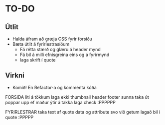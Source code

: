 
# TO-DO #

## Útlit ##

* Halda áfram að græja CSS fyrir forsíðu
* Bæta útlit á fyrirlestrasíðum
    * Fá rétta stærð og glæru á header mynd
    * Fá bil á milli efnisgreina eins og á fyrirmynd
    * laga skrift í quote

## Virkni ##

* Komið! En Refactor-a og kommenta kóða

FORSIDA
liti á tökkum 
laga ekki thumbnail
header
footer sunna taka út
poppar upp ef maður ýtir á takka
laga check :PPPPPP

FYRIRLESTRAR
taka text af quote data og attribute svo við getum lagað 
bil i quote :PPPPP

